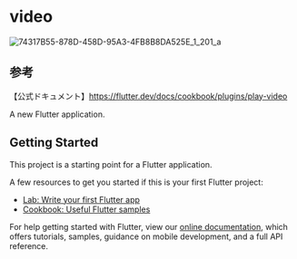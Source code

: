 # video

![74317B55-878D-458D-95A3-4FB8B8DA525E_1_201_a](https://user-images.githubusercontent.com/73986840/124857411-36841f80-dfe7-11eb-8916-ff2bcd0a8797.jpeg)


## 参考
【公式ドキュメント】https://flutter.dev/docs/cookbook/plugins/play-video

A new Flutter application.

## Getting Started

This project is a starting point for a Flutter application.

A few resources to get you started if this is your first Flutter project:

- [Lab: Write your first Flutter app](https://flutter.dev/docs/get-started/codelab)
- [Cookbook: Useful Flutter samples](https://flutter.dev/docs/cookbook)

For help getting started with Flutter, view our
[online documentation](https://flutter.dev/docs), which offers tutorials,
samples, guidance on mobile development, and a full API reference.
